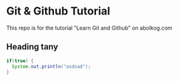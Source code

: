 # Git & Github Tutorial
This repo is for the tutorial "Learn Git and Github" on abolkog.com

## Heading tany

```Java
if(true) {
  System.out.println("asdsad");
}
```
